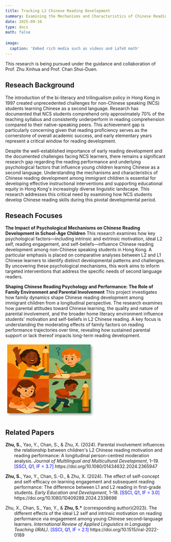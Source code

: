 ```yaml
---
title: Tracking L2 Chinese Reading Development
summary: Examining the Mechanisms and Characteristics of Chinese Reading Development among Immigrant Children in Hong Kong.
date: 2025-09-10
type: docs
math: false

image:
  caption: 'Embed rich media such as videos and LaTeX math'
---
```


This research is being pursued under the guidance and collaboration of Prof. Zhu Xinhua and Prof. Chan Shui-Duen.

## Reseach Background
The introduction of the bi-literacy and trilingualism policy in Hong Kong in 1997 created unprecedented challenges for non-Chinese speaking (NCS) students learning Chinese as a second language. Research has documented that NCS students comprehend only approximately 70% of the teaching syllabus and consistently underperform in reading comprehension compared to their native-speaking peers. This achievement gap is particularly concerning given that reading proficiency serves as the cornerstone of overall academic success, and early elementary years represent a critical window for reading development.

Despite the well-established importance of early reading development and the documented challenges facing NCS learners, there remains a significant research gap regarding the reading performance and underlying psychological factors that influence young children learning Chinese as a second language. Understanding the mechanisms and characteristics of Chinese reading development among immigrant children is essential for developing effective instructional interventions and supporting educational equity in Hong Kong's increasingly diverse linguistic landscape. This research addresses this critical need by examining how NCS students develop Chinese reading skills during this pivotal developmental period.

## Reseach Focuses
**The Impact of Psychological Mechanisms on Chinese Reading Development in School-Age Children**
This research examines how key psychological factors—including intrinsic and extrinsic motivation, ideal L2 self, reading engagement, and self-beliefs—influence Chinese reading development among non-Chinese speaking students in Hong Kong. A particular emphasis is placed on comparative analyses between L2 and L1 Chinese learners to identify distinct developmental patterns and challenges. By uncovering these psychological mechanisms, this work aims to inform targeted interventions that address the specific needs of second language readers.

**Shaping Chinese Reading Psychology and Performance: The Role of Family Environment and Parental Involvement**
This project investigates how family dynamics shape Chinese reading development among immigrant children from a longitudinal perspective. The research examines how parental attitudes toward Chinese learning, the quality and nature of parental involvement, and the broader home literacy environment influence students' motivation and self-beliefs in L2 Chinese reading. A key focus is understanding the moderating effects of family factors on reading performance trajectories over time, revealing how sustained parental support or lack thereof impacts long-term reading development. 

![alt text](image1.png)

## Related Papers
<p style="text-indent: -2em; padding-left: 2em;">
<strong>Zhu, S.</strong>, Yao, Y., Chan, S., & Zhu, X. (2024). Parental involvement influences the relationship between children's L2 Chinese reading motivation and reading performance: A longitudinal person-centred moderation analysis. <em>Journal of Multilingual and Multicultural Development</em>, 1–19. <span style="color: blue;">[SSCI, Q1, IF = 3.7]</span> https://doi.org/10.1080/01434632.2024.2365947
</p>

<p style="text-indent: -2em; padding-left: 2em;">
<strong>Zhu, S.</strong>, Yao, Y., Chan, S.-D., & Zhu, X. (2024). The effect of self-concept and self-efficacy on learning engagement and subsequent reading performance: The difference between L1 and L2 reading in first-grade students. <em>Early Education and Development</em>, 1–18. <span style="color: blue;">[SSCI, Q1, IF = 3.0]</span> https://doi.org/10.1080/10409289.2024.2338698
</p>

<p style="text-indent: -2em; padding-left: 2em;">
Zhu, X., Chan, S., Yao, Y., & <strong>Zhu, S.*</strong> (corresponding author)(2023). The different effects of the ideal L2 self and intrinsic motivation on reading performance via engagement among young Chinese second-language learners. <em>International Review of Applied Linguistics in Language Teaching (IRAL)</em>. <span style="color: blue;">[SSCI, Q1, IF = 2.1]</span> https://doi.org/10.1515/iral-2022-0189
</p>